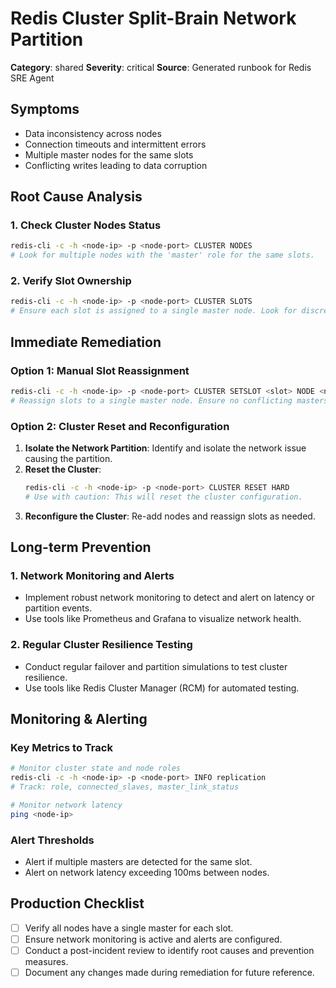 # Redis Cluster Split-Brain Network Partition

**Category**: shared
**Severity**: critical
**Source**: Generated runbook for Redis SRE Agent

## Symptoms
- Data inconsistency across nodes
- Connection timeouts and intermittent errors
- Multiple master nodes for the same slots
- Conflicting writes leading to data corruption

## Root Cause Analysis

### 1. Check Cluster Nodes Status
```bash
redis-cli -c -h <node-ip> -p <node-port> CLUSTER NODES
# Look for multiple nodes with the 'master' role for the same slots.
```

### 2. Verify Slot Ownership
```bash
redis-cli -c -h <node-ip> -p <node-port> CLUSTER SLOTS
# Ensure each slot is assigned to a single master node. Look for discrepancies.
```

## Immediate Remediation

### Option 1: Manual Slot Reassignment
```bash
redis-cli -c -h <node-ip> -p <node-port> CLUSTER SETSLOT <slot> NODE <node-id>
# Reassign slots to a single master node. Ensure no conflicting masters for the same slot.
```

### Option 2: Cluster Reset and Reconfiguration
1. **Isolate the Network Partition**: Identify and isolate the network issue causing the partition.
2. **Reset the Cluster**:
   ```bash
   redis-cli -c -h <node-ip> -p <node-port> CLUSTER RESET HARD
   # Use with caution: This will reset the cluster configuration.
   ```
3. **Reconfigure the Cluster**: Re-add nodes and reassign slots as needed.

## Long-term Prevention

### 1. Network Monitoring and Alerts
- Implement robust network monitoring to detect and alert on latency or partition events.
- Use tools like Prometheus and Grafana to visualize network health.

### 2. Regular Cluster Resilience Testing
- Conduct regular failover and partition simulations to test cluster resilience.
- Use tools like Redis Cluster Manager (RCM) for automated testing.

## Monitoring & Alerting

### Key Metrics to Track
```bash
# Monitor cluster state and node roles
redis-cli -c -h <node-ip> -p <node-port> INFO replication
# Track: role, connected_slaves, master_link_status

# Monitor network latency
ping <node-ip>
```

### Alert Thresholds
- Alert if multiple masters are detected for the same slot.
- Alert on network latency exceeding 100ms between nodes.

## Production Checklist
- [ ] Verify all nodes have a single master for each slot.
- [ ] Ensure network monitoring is active and alerts are configured.
- [ ] Conduct a post-incident review to identify root causes and prevention measures.
- [ ] Document any changes made during remediation for future reference.
